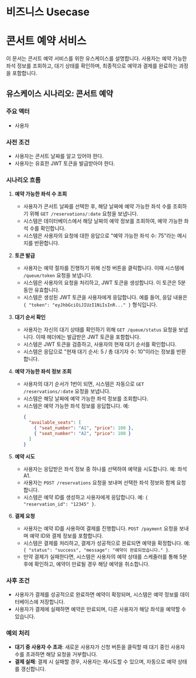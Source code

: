 # 비즈니스 Usecase

# 콘서트 예약 서비스

이 문서는 콘서트 예약 서비스를 위한 유스케이스를 설명합니다. 사용자는 예약 가능한 좌석 정보를 조회하고, 대기 상태를 확인하며, 최종적으로 예약과 결제를 완료하는 과정을 포함합니다.

## 유스케이스 시나리오: 콘서트 예약

### 주요 액터
- 사용자

### 사전 조건
- 사용자는 콘서트 날짜를 알고 있어야 한다.
- 사용자는 유효한 JWT 토큰을 발급받아야 한다.

### 시나리오 흐름

1. **예약 가능한 좌석 수 조회**  
   - 사용자가 콘서트 날짜를 선택한 후, 해당 날짜에 예약 가능한 좌석 수를 조회하기 위해 `GET /reservations/:date` 요청을 보냅니다.
   - 시스템은 데이터베이스에서 해당 날짜의 예약 정보를 조회하여, 예약 가능한 좌석 수를 확인합니다.
   - 시스템은 사용자의 요청에 대한 응답으로 "예약 가능한 좌석 수: 75"라는 메시지를 반환합니다.

2. **토큰 발급**  
   - 사용자는 예약 절차를 진행하기 위해 신청 버튼을 클릭합니다. 이때 시스템에 `/queue/token` 요청을 보냅니다.
   - 시스템은 사용자의 요청을 처리하고, JWT 토큰을 생성합니다. 이 토큰은 5분 동안 유효합니다.
   - 시스템은 생성된 JWT 토큰을 사용자에게 응답합니다. 예를 들어, 응답 내용은 `{ "token": "eyJhbGciOiJIUzI1NiIsInR..." }` 형식입니다.

3. **대기 순서 확인**  
   - 사용자는 자신의 대기 상태를 확인하기 위해 `GET /queue/status` 요청을 보냅니다. 이때 헤더에는 발급받은 JWT 토큰을 포함합니다.
   - 시스템은 JWT 토큰을 검증하고, 사용자의 현재 대기 순서를 확인합니다.
   - 시스템은 응답으로 "현재 대기 순서: 5 / 총 대기자 수: 10"이라는 정보를 반환합니다.

4. **예약 가능한 좌석 정보 조회**  
   - 사용자의 대기 순서가 1번이 되면, 시스템은 자동으로 `GET /reservations/:date` 요청을 보냅니다.
   - 시스템은 해당 날짜에 예약 가능한 좌석 정보를 조회합니다.
   - 시스템은 예약 가능한 좌석 정보를 응답합니다. 예:
     ```json
     {
       "available_seats": [
         { "seat_number": "A1", "price": 100 },
         { "seat_number": "A2", "price": 100 }
       ]
     }
     ```

5. **예약 시도**  
   - 사용자는 응답받은 좌석 정보 중 하나를 선택하여 예약을 시도합니다. 예: 좌석 A1.
   - 사용자는 `POST /reservations` 요청을 보내며 선택한 좌석 정보와 함께 요청합니다.
   - 시스템은 예약 ID를 생성하고 사용자에게 응답합니다. 예: `{ "reservation_id": "12345" }`.

6. **결제 요청**  
   - 사용자는 예약 ID를 사용하여 결제를 진행합니다. `POST /payment` 요청을 보내며 예약 ID와 결제 정보를 포함합니다.
   - 시스템은 결제를 처리하고, 결제가 성공적으로 완료되면 예약을 확정합니다. 예: `{ "status": "success", "message": "예약이 완료되었습니다." }`.
   - 만약 결제가 실패한다면, 시스템은 사용자의 예약 상태를 스케줄러를 통해 5분 후에 확인하고, 예약이 만료될 경우 해당 예약을 취소합니다.

### 사후 조건
- 사용자가 결제를 성공적으로 완료하면 예약이 확정되며, 시스템은 예약 정보를 데이터베이스에 저장합니다.
- 사용자가 결제에 실패하면 예약은 만료되며, 다른 사용자가 해당 좌석을 예약할 수 있습니다.

### 예외 처리
- **대기 중 사용자 수 초과**: 새로운 사용자가 신청 버튼을 클릭할 때 대기 중인 사용자 수를 초과하면 해당 요청을 거부합니다.
- **결제 실패**: 결제 시 실패할 경우, 사용자는 재시도할 수 있으며, 자동으로 예약 상태를 갱신합니다.
